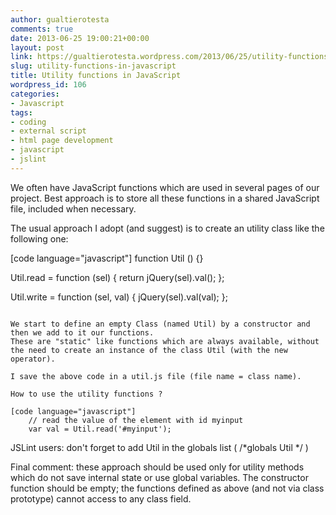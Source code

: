 ```yaml
---
author: gualtierotesta
comments: true
date: 2013-06-25 19:00:21+00:00
layout: post
link: https://gualtierotesta.wordpress.com/2013/06/25/utility-functions-in-javascript/
slug: utility-functions-in-javascript
title: Utility functions in JavaScript
wordpress_id: 106
categories:
- Javascript
tags:
- coding
- external script
- html page development
- javascript
- jslint
---
```


We often have JavaScript functions which are used in several pages of our project. Best approach is to store all these functions in a shared JavaScript file, included when necessary.

The usual approach I adopt (and suggest) is to create an utility class like the following one:

[code language="javascript"]
function Util () {}

Util.read = function (sel) {
    return jQuery(sel).val();
};

Util.write = function (sel, val) {
    jQuery(sel).val(val);
};
```

We start to define an empty Class (named Util) by a constructor and then we add to it our functions. 
These are "static" like functions which are always available, without the need to create an instance of the class Util (with the new operator).

I save the above code in a util.js file (file name = class name).

How to use the utility functions ?

[code language="javascript"]
    // read the value of the element with id myinput
    var val = Util.read('#myinput');
```

JSLint users: don't forget to add Util in the globals list  ( /*globals Util */ )

Final comment: these approach should be used only for utility methods which do not save internal state
or use global variables. The constructor function should be empty; the functions defined as above (and not via class prototype) cannot access to any
class field.
